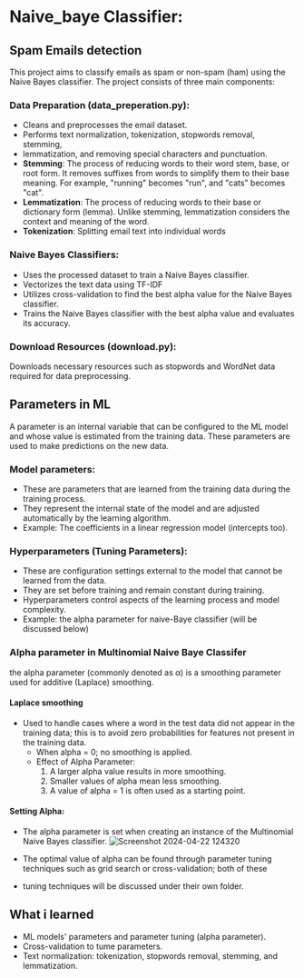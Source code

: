 # Naive_baye Classifier: 
## Spam Emails detection
This project aims to classify emails as spam or non-spam (ham) using the Naive Bayes classifier. The project consists of three main components:

### Data Preparation (data_preperation.py):
- Cleans and preprocesses the email dataset.
- Performs text normalization, tokenization, stopwords removal, stemming, 
- lemmatization, and removing special characters and punctuation.
- **Stemming**: The process of reducing words to their word stem, base, or root form. It removes suffixes from words to simplify them to their base meaning. For example, "running" becomes "run", and "cats" becomes "cat".
- **Lemmatization**: The process of reducing words to their base or dictionary form (lemma). Unlike stemming, lemmatization considers the context and meaning of the word.
- **Tokenization**: Splitting email text into individual words
### Naive Bayes Classifiers:
- Uses the processed dataset to train a Naive Bayes classifier.
- Vectorizes the text data using TF-IDF
- Utilizes cross-validation to find the best alpha value for the Naive Bayes classifier.
- Trains the Naive Bayes classifier with the best alpha value and evaluates its accuracy.
### Download Resources (download.py):
Downloads necessary resources such as stopwords and WordNet data required for data preprocessing.
## Parameters in ML
A  parameter is an internal variable that can be configured to the ML model
and whose value is estimated from the training data. These parameters are used to make predictions
on the new data.
### Model parameters: 
- These are parameters that are learned from the training data during the training
   process.
- They represent the internal state of the model and are adjusted automatically
  by the learning algorithm.
- Example: The coefficients in a linear regression model (intercepts too). 
### Hyperparameters (Tuning Parameters):
- These are configuration settings external to the model that cannot be learned
  from the data.
- They are set before training and remain constant during training.
- Hyperparameters control aspects of the learning process and model complexity.
- Example: the alpha parameter for naive-Baye classifier (will be discussed below)

### Alpha parameter in Multinomial Naive Baye Classifer
 the alpha parameter (commonly denoted as α) is a smoothing parameter used for 
 additive (Laplace) smoothing.
 #### Laplace smoothing
 - Used to handle cases where a word in the test data did not appear in the training
   data; this is to avoid zero probabilities for features not present in the training data.
   - When alpha = 0; no smoothing is applied.
   - Effect of Alpha Parameter:
     1. A larger alpha value results in more smoothing.
     2. Smaller values of alpha mean less smoothing.
     3. A value of alpha = 1 is often used as a starting point.
    
#### Setting Alpha:
- The alpha parameter is set when creating an instance of the Multinomial Naive Bayes classifier.
 ![Screenshot 2024-04-22 124320](https://github.com/PreciousNosiphoDonkrag/Supervised-Machine-Learning/assets/153648767/06caff15-d561-4be0-aff9-a0aee7560480)

- The optimal value of alpha can be found through parameter tuning techniques such as grid search or cross-validation; both of these
- tuning techniques will be discussed under their own folder.       

   
## What i learned
- ML models' parameters and parameter tuning (alpha parameter).
- Cross-validation to tume parameters.
- Text normalization: tokenization, stopwords removal, stemming, and lemmatization. 
